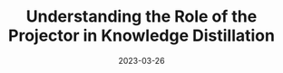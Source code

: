 ---
title: "Understanding the Role of the Projector in Knowledge Distillation"
collection: publications
permalink: /publication/2023-03-26-training-dynamics-distillation
excerpt: 'Explored a novel perspective of knowledge distillation through the training dynamics of the projector weights. We proposed a very simple distillation pipeline to attain a new state-of-the-art for the data efficient training of transformer models.'
date: 2023-03-26
venue: 'AAAI 2024'
paperurl: 'https://arxiv.org/abs/2303.11098'
citation: 'Miles, R., & Mikolajczyk, K. (2023). Understanding the Role of the Projector in Knowledge Distillation. AAAI.'
---